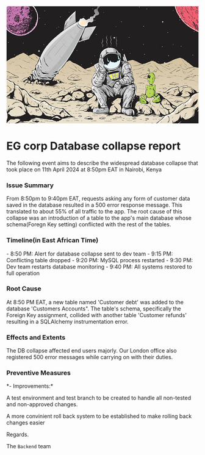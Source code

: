 ![Now What!](istockphoto-120738273-612x612.jpg)

<h1>EG corp Database collapse report</h1>

The following event aims to describe the widespread database collapse that took place on 11th April 2024 at 8:50pm EAT in Nairobi, Kenya


<h3>Issue Summary</h3>
From 8:50pm to 9:40pm EAT, requests asking any form of customer data saved in the database resulted in a 500 error response message. This translated to about 55% of all traffic to the app. The root cause of this collapse was an introduction of a table to the app's main database whose schema(Foregn Key setting) conflicted with the rest of the tables.

<h3>Timeline(in East African Time)</h3>
- 8:50 PM: Alert for database collapse sent to dev team
- 9:15 PM: Conflicting table dropped
- 9:20 PM: MySQL process restarted
- 9:30 PM: Dev team restarts database monitoring
- 9:40 PM: All systems restored to full operation

<h3>Root Cause</h3>
At 8:50 PM EAT, a new table named 'Customer debt' was added to the database 'Customers Accounts". The table's schema, specifically the Foreign Key assignment, collided with another table 'Customer refunds' resulting in a SQLAlchemy instrumentation error.

<h3>Effects and Extents</h3>
The DB collapse affected end users majorly. Our London office also registered 500 error messages while carrying on with their duties.

<h3>Preventive Measures</h3>
*- Improvements:*

A test environment and test branch to be created to handle all non-tested and non-approved changes.

A more convinient roll back system to be established to make rolling back changes easier



Regards.

The `Backend` team
